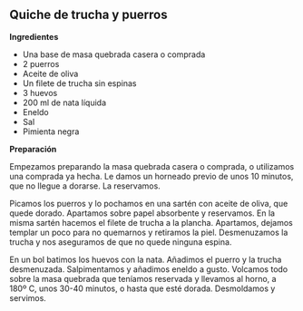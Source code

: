 ## Quiche de trucha y puerros

**Ingredientes**

- Una base de masa quebrada casera o comprada
- 2 puerros
- Aceite de oliva
- Un filete de trucha sin espinas
- 3 huevos
- 200 ml de nata líquida
- Eneldo
- Sal
- Pimienta negra

**Preparación**

Empezamos preparando la masa quebrada casera o comprada, o utilizamos una comprada ya hecha. Le damos un horneado previo de unos 10 minutos, que no llegue a dorarse. La reservamos.

Picamos los puerros y lo pochamos en una sartén con aceite de oliva, que quede dorado. Apartamos sobre papel absorbente y reservamos. En la misma sartén hacemos el filete de trucha a la plancha. Apartamos, dejamos templar un poco para no quemarnos y retiramos la piel. Desmenuzamos la trucha y nos aseguramos de que no quede ninguna espina.

En un bol batimos los huevos con la nata. Añadimos el puerro y la trucha desmenuzada. Salpimentamos y añadimos eneldo a gusto. Volcamos todo sobre la masa quebrada que teníamos reservada y llevamos al horno, a 180º C, unos 30-40 minutos, o hasta que esté dorada. Desmoldamos y servimos.